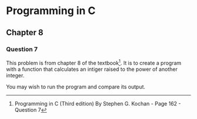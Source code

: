 # Programming in C
## Chapter 8
### Question 7

This problem is from chapter 8 of the textbook[^1]. It is to create a program with a function that calculates an intiger raised to the power of another integer.

You may wish to run the program and compare its output.


[^1]: Programming in C (Third edition) By Stephen G. Kochan - Page 162 - Question 7